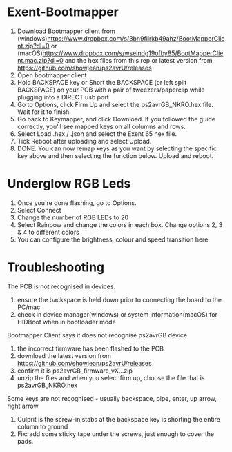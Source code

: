 # Exent-Bootmapper
1. Download Bootmapper client from (windows)https://www.dropbox.com/s/3bn9flirkb49ahz/BootMapperClient.zip?dl=0 or (macOS)https://www.dropbox.com/s/wselndg19ofby85/BootMapperClient.mac.zip?dl=0 and the hex files from this rep or latest version from https://github.com/showjean/ps2avrU/releases
2. Open bootmapper client
3. Hold BACKSPACE key or Short the BACKSPACE (or left split BACKSPACE) on your PCB with a pair of tweezers/paperclip while plugging into a DIRECT usb port 
4. Go to Options, click Firm Up and select the ps2avrGB_NKRO.hex file. Wait for it to finish.
5. Go back to Keymapper, and click Download. If you followed the guide correctly, you'll see mapped keys on all columns and rows.
6. Select Load .hex / .json and select the Exent 65 hex file.
7. Tick Reboot after uploading and select Upload.
8. DONE. You can now remap keys as you want by selecting the specific key above and then selecting the function below. Upload and reboot. 

# Underglow RGB Leds
1. Once you're done flashing, go to Options. 
2. Select Connect
3. Change the number of RGB LEDs to 20
4. Select Rainbow and change the colors in each box. Change options 2, 3 & 4 to different colors  
5. You can configure the brightness, colour and speed transition here. 

# Troubleshooting
The PCB is not recognised in devices. 
1. ensure the backspace is held down prior to connecting the board to the PC/mac
2. check in device manager(windows) or system information(macOS) for HIDBoot when in bootloader mode


Bootmapper Client says it does not recognise ps2avrGB device
1. the incorrect firmware has been flashed to the PCB
2. download the latest version from https://github.com/showjean/ps2avrU/releases
3. confirm it is ps2avrGB_firmware_vX...zip
4. unzip the files and when you select firm up, choose the file that is ps2avrGB_NKRO.hex


Some keys are not recognised - usually backspace, pipe, enter, up arrow, right arrow
1. Culprit is the screw-in stabs at the backspace key is shorting the entire column to ground 
2. Fix: add some sticky tape under the screws, just enough to cover the pads. 
